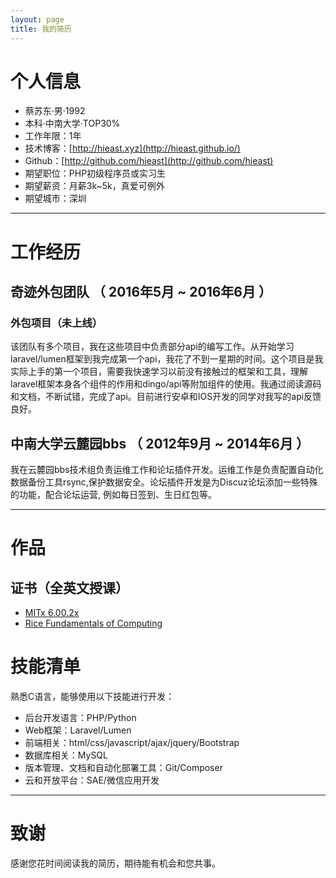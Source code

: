 ```yaml
---
layout: page
title: 我的简历
---
```


# 个人信息

 - 蔡苏东·男·1992
 - 本科·中南大学·TOP30%
 - 工作年限：1年
 - 技术博客：[http://hieast.xyz](http://hieast.github.io/)
 - Github：[http://github.com/hieast](http://github.com/hieast) 
 - 期望职位：PHP初级程序员或实习生
 - 期望薪资：月薪3k~5k，真爱可例外
 - 期望城市：深圳

---

# 工作经历

## 奇迹外包团队 （ 2016年5月 ~ 2016年6月 ）

### 外包项目（未上线）
该团队有多个项目，我在这些项目中负责部分api的编写工作。从开始学习laravel/lumen框架到我完成第一个api，我花了不到一星期的时间。这个项目是我实际上手的第一个项目，需要我快速学习以前没有接触过的框架和工具，理解laravel框架本身各个组件的作用和dingo/api等附加组件的使用。我通过阅读源码和文档，不断试错，完成了api。目前进行安卓和IOS开发的同学对我写的api反馈良好。

## 中南大学云麓园bbs （ 2012年9月 ~ 2014年6月 ）

我在云麓园bbs技术组负责运维工作和论坛插件开发。运维工作是负责配置自动化数据备份工具rsync,保护数据安全。论坛插件开发是为Discuz论坛添加一些特殊的功能，配合论坛运营, 例如每日签到、生日红包等。

---

# 作品

## 证书（全英文授课）
- [MITx 6.00.2x](https://courses.edx.org/certificates/c23d70d6e23747dbb55f281bc970684a)
- [Rice Fundamentals of Computing](https://www.coursera.org/account/accomplishments/certificate/Y8W9KPP9PXHV)

# 技能清单


熟悉C语言，能够使用以下技能进行开发：

- 后台开发语言：PHP/Python
- Web框架：Laravel/Lumen
- 前端相关：html/css/javascript/ajax/jquery/Bootstrap
- 数据库相关：MySQL
- 版本管理、文档和自动化部署工具：Git/Composer
- 云和开放平台：SAE/微信应用开发

---

# 致谢
感谢您花时间阅读我的简历，期待能有机会和您共事。
